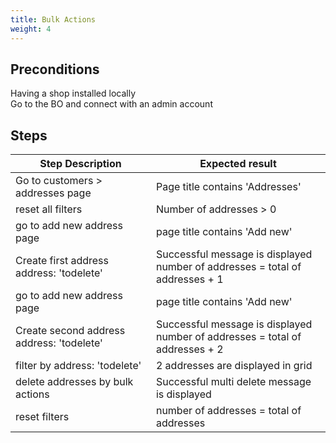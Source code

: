 ```yaml
---
title: Bulk Actions
weight: 4
---
```


## Preconditions

Having a shop installed locally\
Go to the BO and connect with an admin account
## Steps
| Step Description | Expected result |
| ----- | ----- |
| Go to customers > addresses page | Page title contains 'Addresses' |
| reset all filters | Number of addresses > 0 |
| go to add new address page | page title contains 'Add new' |
| Create first address <br>address: 'todelete' | Successful message is displayed<br>number of addresses = total of addresses + 1 |
| go to add new address page | page title contains 'Add new' |
| Create second address <br>address: 'todelete' | Successful message is displayed<br>number of addresses = total of addresses + 2 |
| filter by address: 'todelete' | 2 addresses are displayed in grid |
| delete addresses by bulk actions | Successful multi delete message is displayed |
| reset filters | number of addresses = total of addresses |
